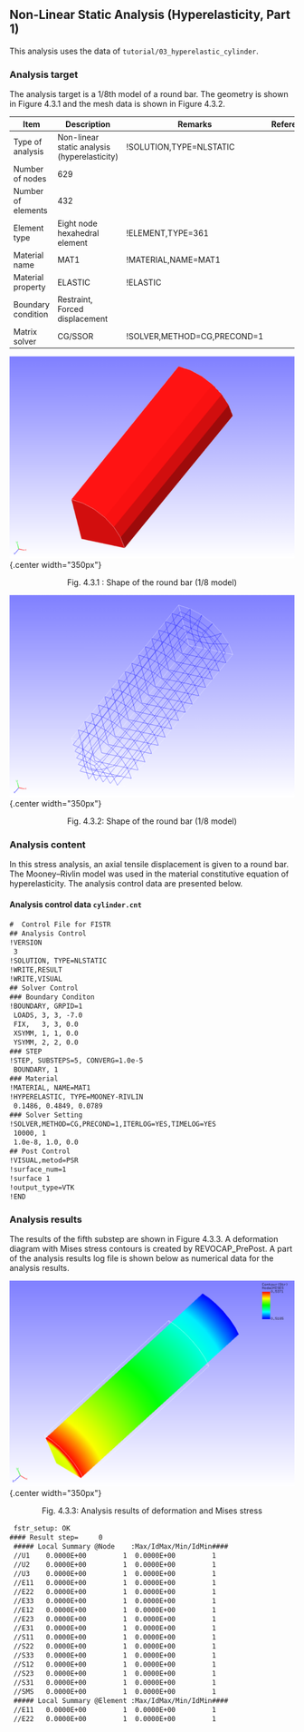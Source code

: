 ## Non-Linear Static Analysis (Hyperelasticity, Part 1)

This analysis uses the data of `tutorial/03_hyperelastic_cylinder`.

### Analysis target

The analysis target is a 1/8th model of a round bar. The geometry is shown in Figure 4.3.1 and the mesh data is shown in Figure 4.3.2.

 | Item             | Description                                | Remarks                   | Reference |
 |------------------|--------------------------------------------|---------------------------|-----------|
 |Type of analysis  |Non-linear static analysis (hyperelasticity)|!SOLUTION,TYPE=NLSTATIC    |           |
 |Number of nodes   |629                                         |                           |           |
 |Number of elements|432                                         |                           |           |
 |Element type      |Eight node hexahedral element               |!ELEMENT,TYPE=361          |           |
 |Material name     |MAT1                                        |!MATERIAL,NAME=MAT1        |           |
 |Material property |ELASTIC                                     |!ELASTIC                   |           |
 |Boundary condition|Restraint, Forced displacement              |                           |           |
 |Matrix solver     |CG/SSOR                                     |!SOLVER,METHOD=CG,PRECOND=1|           |

![Shape of the round bar (1/8 model)](./media/tutorial03_01.png){.center width="350px"}
<div style="text-align: center;">
Fig. 4.3.1 : Shape of the round bar (1/8 model)
</div>

![Shape of the round bar (1/8 model)](./media/tutorial03_02.png){.center width="350px"}
<div style="text-align: center;">
Fig. 4.3.2: Shape of the round bar (1/8 model)
</div>

### Analysis content

In this stress analysis, an axial tensile displacement is given to a round bar. The Mooney–Rivlin model was used in the material constitutive equation of hyperelasticity. The analysis control data are presented below.

#### Analysis control data `cylinder.cnt`

```
#  Control File for FISTR
## Analysis Control
!VERSION
 3
!SOLUTION, TYPE=NLSTATIC
!WRITE,RESULT
!WRITE,VISUAL
## Solver Control
### Boundary Conditon
!BOUNDARY, GRPID=1
 LOADS, 3, 3, -7.0
 FIX,   3, 3, 0.0
 XSYMM, 1, 1, 0.0
 YSYMM, 2, 2, 0.0
### STEP
!STEP, SUBSTEPS=5, CONVERG=1.0e-5
 BOUNDARY, 1
### Material
!MATERIAL, NAME=MAT1
!HYPERELASTIC, TYPE=MOONEY-RIVLIN
 0.1486, 0.4849, 0.0789
### Solver Setting
!SOLVER,METHOD=CG,PRECOND=1,ITERLOG=YES,TIMELOG=YES
 10000, 1
 1.0e-8, 1.0, 0.0
## Post Control
!VISUAL,metod=PSR
!surface_num=1
!surface 1
!output_type=VTK
!END
```

### Analysis results

The results of the fifth substep are shown in Figure 4.3.3. A deformation diagram with Mises stress contours is created by REVOCAP_PrePost. A part of the analysis results log file is shown below as numerical data for the analysis results.

![Analysis results of deformation and Mises stress](./media/tutorial03_03.png){.center width="350px"}
<div style="text-align: center;">
Fig. 4.3.3: Analysis results of deformation and Mises stress
</div>

```
 fstr_setup: OK
#### Result step=     0
 ##### Local Summary @Node    :Max/IdMax/Min/IdMin####
 //U1    0.0000E+00         1  0.0000E+00         1
 //U2    0.0000E+00         1  0.0000E+00         1
 //U3    0.0000E+00         1  0.0000E+00         1
 //E11   0.0000E+00         1  0.0000E+00         1
 //E22   0.0000E+00         1  0.0000E+00         1
 //E33   0.0000E+00         1  0.0000E+00         1
 //E12   0.0000E+00         1  0.0000E+00         1
 //E23   0.0000E+00         1  0.0000E+00         1
 //E31   0.0000E+00         1  0.0000E+00         1
 //S11   0.0000E+00         1  0.0000E+00         1
 //S22   0.0000E+00         1  0.0000E+00         1
 //S33   0.0000E+00         1  0.0000E+00         1
 //S12   0.0000E+00         1  0.0000E+00         1
 //S23   0.0000E+00         1  0.0000E+00         1
 //S31   0.0000E+00         1  0.0000E+00         1
 //SMS   0.0000E+00         1  0.0000E+00         1
 ##### Local Summary @Element :Max/IdMax/Min/IdMin####
 //E11   0.0000E+00         1  0.0000E+00         1
 //E22   0.0000E+00         1  0.0000E+00         1
```


